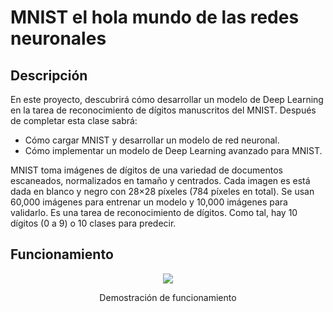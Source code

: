 # MNIST el hola mundo de las redes neuronales
## Descripción
En este proyecto, descubrirá cómo desarrollar un modelo de Deep Learning en la tarea de reconocimiento de dígitos manuscritos del MNIST. Después de completar esta clase sabrá:
* Cómo cargar MNIST y desarrollar un modelo de red neuronal.
* Cómo implementar un modelo de Deep Learning avanzado para MNIST.

MNIST toma imágenes de dígitos de una variedad de documentos escaneados, normalizados en tamaño y centrados.
Cada imagen es está dada en blanco y negro con  28×28  píxeles (784 píxeles en total). Se usan 60,000 imágenes para entrenar un modelo y 10,000 imágenes para validarlo.
Es una tarea de reconocimiento de dígitos. Como tal, hay 10 dígitos (0 a 9) o 10 clases para predecir.

## Funcionamiento
<div align="center">
<a href="https://youtu.be/ACbtv4HB_io" target="_blank">
<img src="./rnnn.png" >
</a>
<p>Demostración de funcionamiento</p>
</div>

<br/><br/>
